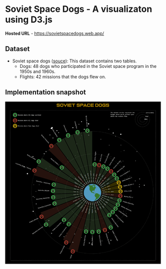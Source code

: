 # Soviet Space Dogs - A visualizaton using D3.js

**Hosted URL** - https://sovietspacedogs.web.app/
## Dataset

* Soviet space dogs ([souce](https://airtable.com/universe/expG3z2CFykG1dZsp/sovet-space-dogs?explore=true)): This dataset contains two tables.
    * Dogs: 48 dogs who participated in the Soviet space program in the 1950s and 1960s.
    * Flights: 42 missions that the dogs flew on.
   
   
## Implementation snapshot

![alt text](https://github.com/sriram151094/soviet-space-dogs/blob/main/images/spacedogs.gif)
   
